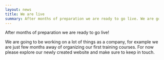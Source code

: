 ```yaml
---
layout: news
title: We are live
summary: After months of preparation we are ready to go live. We are going to be working on
---
```

<p>
    After months of preparation we are ready to go live!
</p>
<p>
    We are going to be working on a lot of things as a company, for example we are just few months away of organizing our first training courses. For now please explore our newly created website and make sure to keep in touch.
</p>
